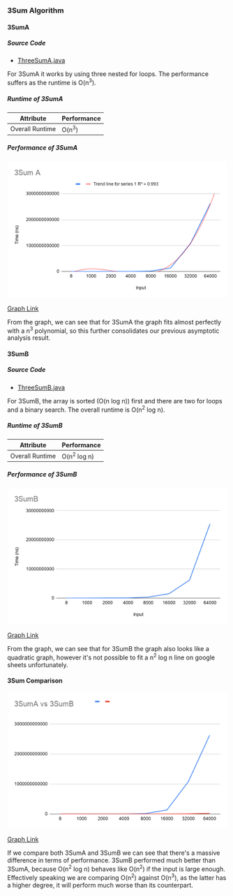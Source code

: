 ### 3Sum Algorithm
#### 3SumA
##### Source Code
 - [ThreeSumA.java](../../master/src/ThreeSumA.java)

For 3SumA it works by using three nested for loops. The performance suffers as the runtime is O(n<sup>3</sup>).  

##### Runtime of 3SumA  
Attribute | Performance
--|--
Overall Runtime | O(n<sup>3</sup>)

##### Performance of 3SumA

![3SumAGraph](/src/graphs/3SumA.png)

[Graph Link](https://docs.google.com/spreadsheets/d/1oHA2O2ycLp78JbFN_iGmzpGkTrE2-W9NtBgp_TVLw24/edit?usp=sharing "Graph Link")

From the graph, we can see that for 3SumA the graph fits almost perfectly with a n<sup>3</sup> polynomial, so this further
consolidates our previous asymptotic analysis result.

#### 3SumB
##### Source Code
 - [ThreeSumB.java](../../master/src/ThreeSumB.java)

For 3SumB, the array is sorted (O(n log n)) first and there are two for loops and a binary search. The overall runtime is O(n<sup>2</sup> log n).


##### Runtime of 3SumB 
Attribute | Performance
--|--
Overall Runtime | O(n<sup>2</sup> log n)

##### Performance of 3SumB

![3SumBGraph](/src/graphs/3SumB.png)

[Graph Link](https://docs.google.com/spreadsheets/d/1oHA2O2ycLp78JbFN_iGmzpGkTrE2-W9NtBgp_TVLw24/edit?usp=sharing "Graph Link")

From the graph, we can see that for 3SumB the graph also looks like a quadratic graph, however it's not possible to fit a n<sup>2</sup> log n line on google sheets unfortunately.

#### 3Sum Comparison

![3SumA_BGraph](/src/graphs/3SumA_B.png)

[Graph Link](https://docs.google.com/spreadsheets/d/1oHA2O2ycLp78JbFN_iGmzpGkTrE2-W9NtBgp_TVLw24/edit?usp=sharing "Graph Link")

If we compare both 3SumA and 3SumB we can see that there's a massive difference in terms of performance. 3SumB performed much better than 3SumA, because O(n<sup>2</sup> log n) behaves like O(n<sup>2</sup>) if the input is large enough. Effectively speaking we are comparing O(n<sup>2</sup>) against O(n<sup>3</sup>), as the latter has a higher degree, it will perform much worse than its counterpart.
